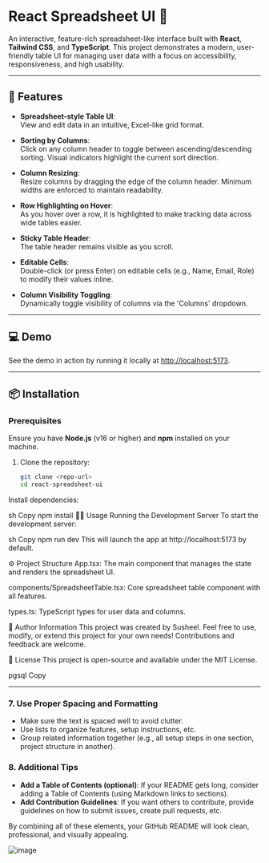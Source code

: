 # React Spreadsheet UI 📝

An interactive, feature-rich spreadsheet-like interface built with **React**, **Tailwind CSS**, and **TypeScript**. This project demonstrates a modern, user-friendly table UI for managing user data with a focus on accessibility, responsiveness, and high usability.

---

## 🚀 Features

- **Spreadsheet-style Table UI**:  
  View and edit data in an intuitive, Excel-like grid format.

- **Sorting by Columns**:  
  Click on any column header to toggle between ascending/descending sorting. Visual indicators highlight the current sort direction.

- **Column Resizing**:  
  Resize columns by dragging the edge of the column header. Minimum widths are enforced to maintain readability.

- **Row Highlighting on Hover**:  
  As you hover over a row, it is highlighted to make tracking data across wide tables easier.

- **Sticky Table Header**:  
  The table header remains visible as you scroll.

- **Editable Cells**:  
  Double-click (or press Enter) on editable cells (e.g., Name, Email, Role) to modify their values inline.

- **Column Visibility Toggling**:  
  Dynamically toggle visibility of columns via the 'Columns' dropdown.

---

## 💻 Demo

See the demo in action by running it locally at [http://localhost:5173](http://localhost:5173).

---

## 📦 Installation

### **Prerequisites**
Ensure you have **Node.js** (v16 or higher) and **npm** installed on your machine.

1. Clone the repository:
   ```sh
   git clone <repo-url>
   cd react-spreadsheet-ui
Install dependencies:

sh
Copy
npm install
🏃‍♂️ Usage
Running the Development Server
To start the development server:

sh
Copy
npm run dev
This will launch the app at http://localhost:5173 by default.

⚙️ Project Structure
App.tsx: The main component that manages the state and renders the spreadsheet UI.

components/SpreadsheetTable.tsx: Core spreadsheet table component with all features.

types.ts: TypeScript types for user data and columns.

📝 Author Information
This project was created by Susheel. Feel free to use, modify, or extend this project for your own needs! Contributions and feedback are welcome.

📄 License
This project is open-source and available under the MIT License.

pgsql
Copy

---

### 7. **Use Proper Spacing and Formatting**
   - Make sure the text is spaced well to avoid clutter.
   - Use lists to organize features, setup instructions, etc.
   - Group related information together (e.g., all setup steps in one section, project structure in another).

### 8. **Additional Tips**
   - **Add a Table of Contents (optional)**: If your README gets long, consider adding a Table of Contents (using Markdown links to sections).
   - **Add Contribution Guidelines**: If you want others to contribute, provide guidelines on how to submit issues, create pull requests, etc.

By combining all of these elements, your GitHub README will look clean, professional, and visually appealing.

![image](https://github.com/user-attachments/assets/f63dbe49-278b-4d1a-8976-89600a2c3ca7)

